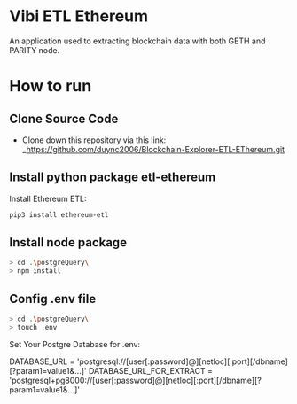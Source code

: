 # Vibi ETL Ethereum
An application used to extracting blockchain data with both GETH and PARITY node.

# How to run

## Clone Source Code
- Clone down this repository via this link: _https://github.com/duync2006/Blockchain-Explorer-ETL-EThereum.git
## Install python package etl-ethereum
Install Ethereum ETL:

```bash
pip3 install ethereum-etl
```
## Install node package 
```bash
> cd .\postgreQuery\
> npm install
```

## Config .env file
```bash
> cd .\postgreQuery\
> touch .env
```
Set Your Postgre Database for .env: 

DATABASE_URL = 'postgresql://[user[:password]@][netloc][:port][/dbname][?param1=value1&...]'
DATABASE_URL_FOR_EXTRACT = 'postgresql+pg8000://[user[:password]@][netloc][:port][/dbname][?param1=value1&...]'
